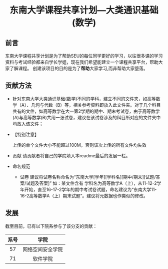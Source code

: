 # <center>东南大学课程共享计划—大类通识基础(数学)<center>

## 前言
东南大学课程共享计划是为了帮助SEU的每位同学更好的学习，以往很多课的学习资料与考试经验都来自学长学姐，现在我们希望能建立一个课程共享平台，帮助大家了解课程。
创建该项目的目的是为了**帮助**大家学习,而非帮助大家堕落。

## 贡献方法

* 针对东南大学大类通识基础(数学)不同的学科，建立不同的文件夹，如高等数学（A）、几何与代数（B）等，相关参考资料即放入此文件夹。对于几个科目共有的文件，如高等数学在大一第2学期的期中、期末考试卷，由于高等数学(A)与高等数学(B)共用一张试卷，建议在该试卷涉及的科目所对应的文件夹中均放入该文件；

* 【特别注意】

  上传的单个文件大小不能超过100M，否则该次上传的所有文件均失效

* 贡献
  请贡献者将自己的学院填入本readme最后的发展一栏。

* 命名规范
  * 试卷
  建议将试卷名称命名为“东南大学\[学年]\[学科名]\[期中/期末][试题/答案/试题及答案]”
  如：某文件含有 学科名为高等数学A（上），从11-12-2学年开始，直至16-17-2学年的期中考试卷试题，命名建议为“东南大学11-16-2高等数学A（上）期末试题”。建议将元数据也作类似的修改。


## 发展
截至目前，已有以下院系参与了该分支的贡献：

| 系号 | 学院 |
|:---:|:---:|
|57|网络空间安全学院|
|71|软件学院|
